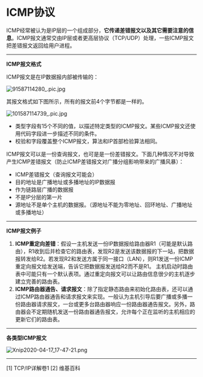# ICMP协议

ICMP经常被认为是IP层的一个组成部分，**它传递差错报文以及其它需要注意的信息**。ICMP报文通常交由IP层或者更高层协议（TCP/UDP）处理，一些ICMP报文把差错报文返回给用户进程。

***

**ICMP报文格式**

ICMP报文是在IP数据报内部被传输的：

![91587114280_.pic.jpg](https://i.loli.net/2020/04/17/FYwSzM4Wc8dbKDk.png)

其报文格式如下图所示，所有的报文前4个字节都是一样的。

![101587114739_.pic.jpg](https://i.loli.net/2020/04/17/GSjuUW4RdqKVO1s.png)

* 类型字段有15个不同的值，以描述特定类型的ICMP报文。某些ICMP报文还使用代码字段进一步描述不同的条件。
* 校验和字段覆盖整个ICMP报文，算法和IP首部检验算法相同。

ICMP报文可以是一份查询报文，也可是是一份差错报文。下面几种情况不对导致产生ICMP差错报文（防止ICMP差错报文对广播分组影响带来的广播风暴）：

* ICMP差错报文（查询报文可能会）
* 目的地址是广播地址或多播地址的IP数据报
* 作为链路层广播的数据报
* 不是IP分层的第一片
* 源地址不是单个主机的数据报。（源地址不能为零地址、回环地址、广播地址或多播地址）

***

**ICMP报文例子**

1. **ICMP重定向差错**：假设一主机发送一份IP数据报给路由器R1（可能是默认路由），R1收到后并检查它的路由表，发现R2是发送该数据报的下一站，把数据报转发给R2。若发现R2和发送方属于同一接口（LAN），则R1发送一份ICMP重定向报文给发送端，告诉它把数据报发送给R2而不是R1。
   主机启动时路由表中可能只有一个默认表项。通过重定向报文可以让路由信息很少的主机逐步建立完善的路由表。
2. **ICMP路由器通告、请求报文**：除了指定静态路由来初始化路由表，还可以通过ICMP路由器通告和请求报文来实现。一般认为主机引导后要广播或多播一份路由器请求报文，一台或更多台路由器响应一份路由器通告报文。另外，路由器会不定期随机发送一份路由器通告报文，允许每个正在监听的主机相应的更新它们的路由表。

***

**各类型ICMP报文**

![Xnip2020-04-17_17-47-21.png](https://i.loli.net/2020/04/17/yr1VsNjcPhqovBT.png)

***

[1] TCP/IP详解卷1
[2] 维基百科
